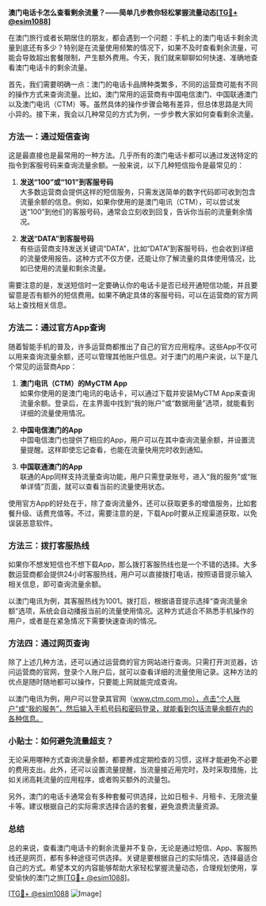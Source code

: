 **澳门电话卡怎么查看剩余流量？——简单几步教你轻松掌握流量动态[[TG💪+ @esim1088](https://t.me/s/esim1088)]**

在澳门旅行或者长期居住的朋友，都会遇到一个问题：手机上的澳门电话卡剩余流量到底还有多少？特别是在流量使用频繁的情况下，如果不及时查看剩余流量，可能会导致超出套餐限制，产生额外费用。今天，我们就来聊聊如何快速、准确地查看澳门电话卡的剩余流量。

首先，我们需要明确一点：澳门的电话卡品牌种类繁多，不同的运营商可能有不同的操作方式来查询流量。比如，澳门常用的运营商有中国电信澳门、中国联通澳门以及澳门电讯（CTM）等。虽然具体的操作步骤会略有差异，但总体思路是大同小异的。接下来，我会以几种常见的方式为例，一步步教大家如何查看剩余流量。

### 方法一：通过短信查询

这是最直接也是最常用的一种方法。几乎所有的澳门电话卡都可以通过发送特定的指令到客服号码来查询流量余额。一般来说，以下几种短信指令是最常见的：

1. **发送“100”或“101”到客服号码**  
   大多数运营商会提供这样的短信服务，只需发送简单的数字代码即可收到包含流量余额的信息。例如，如果你使用的是澳门电讯（CTM），可以尝试发送“100”到他们的客服号码，通常会立刻收到回复，告诉你当前的流量剩余情况。

2. **发送“DATA”到客服号码**  
   有些运营商支持发送关键词“DATA”，比如“DATA”到客服号码，也会收到详细的流量使用报告。这种方式不仅方便，还能让你了解流量的具体使用情况，比如已使用的流量和剩余流量。

需要注意的是，发送短信时一定要确认你的电话卡是否已经开通短信功能，并且要留意是否有额外的短信费用。如果不确定具体的客服号码，可以在运营商的官方网站上查找相关信息。

### 方法二：通过官方App查询

随着智能手机的普及，许多运营商都推出了自己的官方应用程序。这些App不仅可以用来查询流量余额，还可以管理其他账户信息。对于澳门的用户来说，以下是几个常见的运营商App：

1. **澳门电讯（CTM）的MyCTM App**  
   如果你使用的是澳门电讯的电话卡，可以通过下载并安装MyCTM App来查询流量余额。登录后，在主界面中找到“我的账户”或“数据用量”选项，就能看到详细的流量使用情况。

2. **中国电信澳门的App**  
   中国电信澳门也提供了相应的App，用户可以在其中查询流量余额，并设置流量提醒。这样即使忘记查看，也能在流量快用完时收到通知。

3. **中国联通澳门的App**  
   联通的App同样支持流量查询功能，用户只需登录账号，进入“我的服务”或“账单详情”页面，就可以查看当前的流量使用状态。

使用官方App的好处在于，除了查询流量外，还可以获取更多的增值服务，比如套餐升级、话费充值等。不过，需要注意的是，下载App时要从正规渠道获取，以免误装恶意软件。

### 方法三：拨打客服热线

如果你不想发短信也不想下载App，那么拨打客服热线也是一个不错的选择。大多数运营商都会提供24小时客服热线，用户可以直接拨打电话，按照语音提示输入相关信息，即可查询流量余额。

以澳门电讯为例，其客服热线为1001。拨打后，根据语音提示选择“查询流量余额”选项，系统会自动播报当前的流量使用情况。这种方式适合不熟悉手机操作的用户，或者是在紧急情况下需要快速查询的情况。

### 方法四：通过网页查询

除了上述几种方法，还可以通过运营商的官方网站进行查询。只需打开浏览器，访问运营商的官网，登录个人账户后，就可以查看详细的流量使用记录。这种方法的优点是随时随地都可以操作，只要能上网就能完成查询。

以澳门电讯为例，用户可以登录其官网（www.ctm.com.mo），点击“个人账户”或“我的服务”，然后输入手机号码和密码登录，就能看到包括流量余额在内的各种信息。

### 小贴士：如何避免流量超支？

无论采用哪种方式查询流量余额，都要养成定期检查的习惯，这样才能避免不必要的费用支出。此外，还可以设置流量提醒，当流量接近用完时，及时采取措施，比如关闭高耗流量的应用程序，或者购买额外的流量包。

另外，澳门的电话卡通常会有多种套餐可供选择，比如日租卡、月租卡、无限流量卡等。建议根据自己的实际需求选择合适的套餐，避免浪费流量资源。

### 总结

总的来说，查看澳门电话卡的剩余流量并不复杂，无论是通过短信、App、客服热线还是网页，都有多种途径可供选择。关键是要根据自己的实际情况，选择最适合自己的方式。希望本文的内容能够帮助大家轻松掌握流量动态，合理规划使用，享受愉快的澳门之旅[[TG💪+ @esim1088](https://t.me/s/esim1088)]。

[[TG💪+ @esim1088](https://t.me/s/esim1088) ![Image](https://i.postimg.cc/4NQfJmqS/Snipaste-2025-05-13-00-14-12.png)]